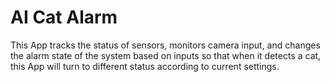 # AI Cat Alarm
This App tracks the status of sensors, monitors camera input, and changes the alarm state of the system based on inputs so that when it detects a cat, this App will turn to different status according to current settings.
